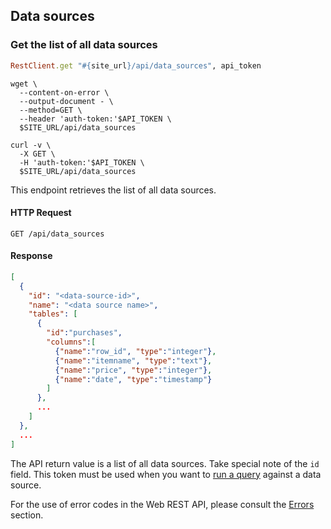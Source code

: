 ## Data sources

### Get the list of all data sources

```ruby
RestClient.get "#{site_url}/api/data_sources", api_token
```

```shell
wget \
  --content-on-error \
  --output-document - \
  --method=GET \
  --header 'auth-token:'$API_TOKEN \
  $SITE_URL/api/data_sources
```

```curl
curl -v \
  -X GET \
  -H 'auth-token:'$API_TOKEN \
  $SITE_URL/api/data_sources
```

This endpoint retrieves the list of all data sources.

#### HTTP Request

`GET /api/data_sources`

#### Response

```json
[
  {
    "id": "<data-source-id>",
    "name": "<data source name>",
    "tables": [
      {
        "id":"purchases",
        "columns":[
          {"name":"row_id", "type":"integer"},
          {"name":"itemname", "type":"text"},
          {"name":"price", "type":"integer"},
          {"name":"date", "type":"timestamp"}
        ]
      },
      ...
    ]
  },
  ...
]
```

The API return value is a list of all data sources. Take special note of the `id` field. This token must be used when you want to [run a query](#running-a-query) against a data source.

For the use of error codes in the Web REST API, please consult the [Errors](#errors) section.
